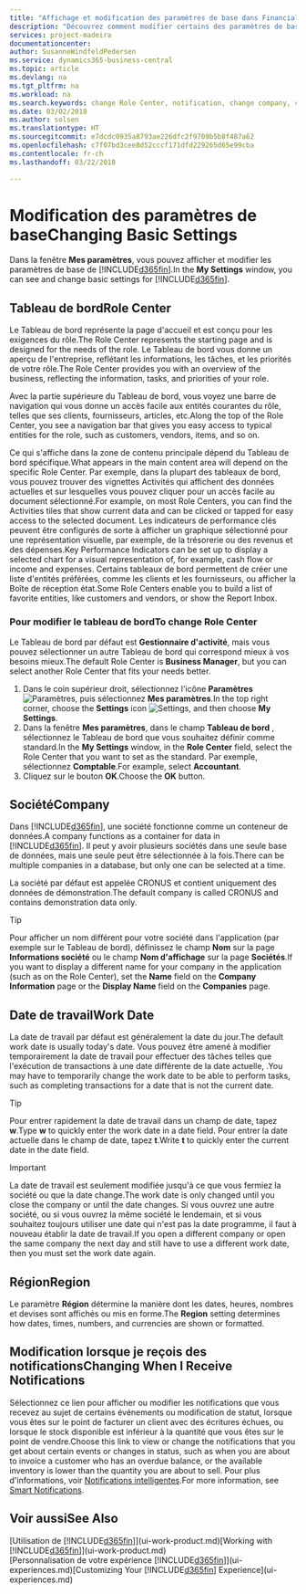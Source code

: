 ```yaml
---
title: "Affichage et modification des paramètres de base dans Financials| Microsoft Docs"
description: "Découvrez comment modifier certains des paramètres de base de Financials, par exemple, le Tableau de bord, la société, ou la date de travail."
services: project-madeira
documentationcenter: 
author: SusanneWindfeldPedersen
ms.service: dynamics365-business-central
ms.topic: article
ms.devlang: na
ms.tgt_pltfrm: na
ms.workload: na
ms.search.keywords: change Role Center, notification, change company, change work date
ms.date: 03/02/2018
ms.author: solsen
ms.translationtype: HT
ms.sourcegitcommit: e7dcdc0935a8793ae226dfc2f9709b5b8f487a62
ms.openlocfilehash: c7f07bd3cee8d52cccf171dfd229265d65e99cba
ms.contentlocale: fr-ch
ms.lasthandoff: 03/22/2018

---
```

# <a name="changing-basic-settings"></a><span data-ttu-id="69c73-103">Modification des paramètres de base</span><span class="sxs-lookup"><span data-stu-id="69c73-103">Changing Basic Settings</span></span>
<span data-ttu-id="69c73-104">Dans la fenêtre **Mes paramètres**, vous pouvez afficher et modifier les paramètres de base de [!INCLUDE[d365fin](includes/d365fin_md.md)].</span><span class="sxs-lookup"><span data-stu-id="69c73-104">In the **My Settings** window, you can see and change basic settings for [!INCLUDE[d365fin](includes/d365fin_md.md)].</span></span>  

## <a name="role-center"></a><span data-ttu-id="69c73-105">Tableau de bord</span><span class="sxs-lookup"><span data-stu-id="69c73-105">Role Center</span></span>
<span data-ttu-id="69c73-106">Le Tableau de bord représente la page d'accueil et est conçu pour les exigences du rôle.</span><span class="sxs-lookup"><span data-stu-id="69c73-106">The Role Center represents the starting page and is designed for the needs of the role.</span></span> <span data-ttu-id="69c73-107">Le Tableau de bord vous donne un aperçu de l'entreprise, reflétant les informations, les tâches, et les priorités de votre rôle.</span><span class="sxs-lookup"><span data-stu-id="69c73-107">The Role Center provides you with an overview of the business, reflecting the information, tasks, and priorities of your role.</span></span>

<span data-ttu-id="69c73-108">Avec la partie supérieure du Tableau de bord, vous voyez une barre de navigation qui vous donne un accès facile aux entités courantes du rôle, telles que ses clients, fournisseurs, articles, etc.</span><span class="sxs-lookup"><span data-stu-id="69c73-108">Along the top of the Role Center, you see a navigation bar that gives you easy access to typical entities for the role, such as customers, vendors, items, and so on.</span></span>

<span data-ttu-id="69c73-109">Ce qui s'affiche dans la zone de contenu principale dépend du Tableau de bord spécifique.</span><span class="sxs-lookup"><span data-stu-id="69c73-109">What appears in the main content area will depend on the specific Role Center.</span></span> <span data-ttu-id="69c73-110">Par exemple, dans la plupart des tableaux de bord, vous pouvez trouver des vignettes Activités qui affichent des données actuelles et sur lesquelles vous pouvez cliquer pour un accès facile au document sélectionné.</span><span class="sxs-lookup"><span data-stu-id="69c73-110">For example, on most Role Centers, you can find the Activities tiles that show current data and can be clicked or tapped for easy access to the selected document.</span></span> <span data-ttu-id="69c73-111">Les indicateurs de performance clés peuvent être configurés de sorte à afficher un graphique sélectionné pour une représentation visuelle, par exemple, de la trésorerie ou des revenus et des dépenses.</span><span class="sxs-lookup"><span data-stu-id="69c73-111">Key Performance Indicators can be set up to display a selected chart for a visual representation of, for example, cash flow or income and expenses.</span></span> <span data-ttu-id="69c73-112">Certains tableaux de bord permettent de créer une liste d'entités préférées, comme les clients et les fournisseurs, ou afficher la Boîte de réception état.</span><span class="sxs-lookup"><span data-stu-id="69c73-112">Some Role Centers enable you to build a list of favorite entities, like customers and vendors, or show the Report Inbox.</span></span>

### <a name="to-change-role-center"></a><span data-ttu-id="69c73-113">Pour modifier le tableau de bord</span><span class="sxs-lookup"><span data-stu-id="69c73-113">To change Role Center</span></span>
<span data-ttu-id="69c73-114">Le Tableau de bord par défaut est **Gestionnaire d'activité**, mais vous pouvez sélectionner un autre Tableau de bord qui correspond mieux à vos besoins mieux.</span><span class="sxs-lookup"><span data-stu-id="69c73-114">The default Role Center is **Business Manager**, but you can select another Role Center that fits your needs better.</span></span>
1. <span data-ttu-id="69c73-115">Dans le coin supérieur droit, sélectionnez l'icône **Paramètres** ![Paramètres](media/ui-experience/settings_icon_small.png "Icône Paramètres du tableau de bord"), puis sélectionnez **Mes paramètres**.</span><span class="sxs-lookup"><span data-stu-id="69c73-115">In the top right corner, choose the **Settings** icon ![Settings](media/ui-experience/settings_icon_small.png "Settings icon for role center"), and then choose **My Settings**.</span></span>
2. <span data-ttu-id="69c73-116">Dans la fenêtre **Mes paramètres**, dans le champ **Tableau de bord** , sélectionnez le Tableau de bord que vous souhaitez définir comme standard.</span><span class="sxs-lookup"><span data-stu-id="69c73-116">In the **My Settings** window, in the **Role Center** field, select the Role Center that you want to set as the standard.</span></span> <span data-ttu-id="69c73-117">Par exemple, sélectionnez **Comptable**.</span><span class="sxs-lookup"><span data-stu-id="69c73-117">For example, select **Accountant**.</span></span>
3. <span data-ttu-id="69c73-118">Cliquez sur le bouton **OK**.</span><span class="sxs-lookup"><span data-stu-id="69c73-118">Choose the **OK** button.</span></span>

## <a name="company"></a><span data-ttu-id="69c73-119">Société</span><span class="sxs-lookup"><span data-stu-id="69c73-119">Company</span></span>
<span data-ttu-id="69c73-120">Dans [!INCLUDE[d365fin](includes/d365fin_md.md)], une société fonctionne comme un conteneur de données.</span><span class="sxs-lookup"><span data-stu-id="69c73-120">A company functions as a container for data in [!INCLUDE[d365fin](includes/d365fin_md.md)].</span></span> <span data-ttu-id="69c73-121">Il peut y avoir plusieurs sociétés dans une seule base de données, mais une seule peut être sélectionnée à la fois.</span><span class="sxs-lookup"><span data-stu-id="69c73-121">There can be multiple companies in a database, but only one can be selected at a time.</span></span>

<span data-ttu-id="69c73-122">La société par défaut est appelée CRONUS et contient uniquement des données de démonstration.</span><span class="sxs-lookup"><span data-stu-id="69c73-122">The default company is called CRONUS and contains demonstration data only.</span></span>

> [!TIP]  
>   <span data-ttu-id="69c73-123">Pour afficher un nom différent pour votre société dans l'application (par exemple sur le Tableau de bord), définissez le champ **Nom** sur la page **Informations société** ou le champ **Nom d'affichage** sur la page **Sociétés**.</span><span class="sxs-lookup"><span data-stu-id="69c73-123">If you want to display a different name for your company in the application (such as on the Role Center), set the **Name** field on the **Company Information** page or the **Display Name** field on the **Companies** page.</span></span>  

## <a name="work-date"></a><span data-ttu-id="69c73-124">Date de travail</span><span class="sxs-lookup"><span data-stu-id="69c73-124">Work Date</span></span>
<span data-ttu-id="69c73-125">La date de travail par défaut est généralement la date du jour.</span><span class="sxs-lookup"><span data-stu-id="69c73-125">The default work date is usually today's date.</span></span> <span data-ttu-id="69c73-126">Vous pouvez être amené à modifier temporairement la date de travail pour effectuer des tâches telles que l'exécution de transactions à une date différente de la date actuelle, .</span><span class="sxs-lookup"><span data-stu-id="69c73-126">You may have to temporarily change the work date to be able to perform tasks, such as completing transactions for a date that is not the current date.</span></span>

> [!TIP]  
>   <span data-ttu-id="69c73-127">Pour entrer rapidement la date de travail dans un champ de date, tapez **w**.</span><span class="sxs-lookup"><span data-stu-id="69c73-127">Type **w** to quickly enter the work date in a date field.</span></span> <span data-ttu-id="69c73-128">Pour entrer la date actuelle dans le champ de date, tapez **t**.</span><span class="sxs-lookup"><span data-stu-id="69c73-128">Write **t** to quickly enter the current date in the date field.</span></span>

> [!IMPORTANT]  
>   <span data-ttu-id="69c73-129">La date de travail est seulement modifiée jusqu'à ce que vous fermiez la société ou que la date change.</span><span class="sxs-lookup"><span data-stu-id="69c73-129">The work date is only changed until you close the company or until the date changes.</span></span> <span data-ttu-id="69c73-130">Si vous ouvrez une autre société, ou si vous ouvrez la même société le lendemain, et si vous souhaitez toujours utiliser une date qui n'est pas la date programme, il faut à nouveau établir la date de travail.</span><span class="sxs-lookup"><span data-stu-id="69c73-130">If you open a different company or open the same company the next day and still have to use a different work date, then you must set the work date again.</span></span>

## <a name="region"></a><span data-ttu-id="69c73-131">Région</span><span class="sxs-lookup"><span data-stu-id="69c73-131">Region</span></span>
<span data-ttu-id="69c73-132">Le paramètre **Région** détermine la manière dont les dates, heures, nombres et devises sont affichés ou mis en forme.</span><span class="sxs-lookup"><span data-stu-id="69c73-132">The **Region** setting determines how dates, times, numbers, and currencies are shown or formatted.</span></span>   

## <a name="changing-when-i-receive-notifications"></a><span data-ttu-id="69c73-133">Modification lorsque je reçois des notifications</span><span class="sxs-lookup"><span data-stu-id="69c73-133">Changing When I Receive Notifications</span></span>
<span data-ttu-id="69c73-134">Sélectionnez ce lien pour afficher ou modifier les notifications que vous recevez au sujet de certains événements ou modification de statut, lorsque vous êtes sur le point de facturer un client avec des écritures échues, ou lorsque le stock disponible est inférieur à la quantité que vous êtes sur le point de vendre.</span><span class="sxs-lookup"><span data-stu-id="69c73-134">Choose this link to view or change the notifications that you get about certain events or changes in status, such as when you are about to invoice a customer who has an overdue balance, or the available inventory is lower than the quantity you are about to sell.</span></span> <span data-ttu-id="69c73-135">Pour plus d'informations, voir [Notifications intelligentes](ui-smart-notifications.md).</span><span class="sxs-lookup"><span data-stu-id="69c73-135">For more information, see [Smart Notifications](ui-smart-notifications.md).</span></span>

## <a name="see-also"></a><span data-ttu-id="69c73-136">Voir aussi</span><span class="sxs-lookup"><span data-stu-id="69c73-136">See Also</span></span>
<span data-ttu-id="69c73-137">[Utilisation de [!INCLUDE[d365fin](includes/d365fin_md.md)]](ui-work-product.md)</span><span class="sxs-lookup"><span data-stu-id="69c73-137">[Working with [!INCLUDE[d365fin](includes/d365fin_md.md)]](ui-work-product.md)</span></span>  
<span data-ttu-id="69c73-138">[Personnalisation de votre expérience [!INCLUDE[d365fin](includes/d365fin_md.md)]](ui-experiences.md)</span><span class="sxs-lookup"><span data-stu-id="69c73-138">[Customizing Your [!INCLUDE[d365fin](includes/d365fin_md.md)] Experience](ui-experiences.md)</span></span>  

